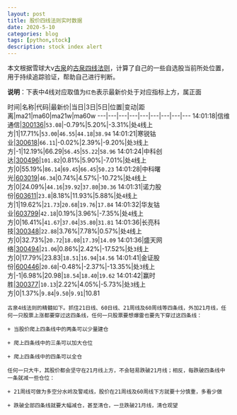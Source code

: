 ```yaml
---
layout: post
title: 股价四线法则实时数据
date: 2020-5-10
categories: blog
tags: [python,stock]
description: stock index alert
---
```



本文根据雪球大v[古泉](https://xueqiu.com/u/7148646888)的[古泉四线法则](https://xueqiu.com/7148646888/130498192)，计算了自己的一些自选股当前所处位置，用于持续追踪验证，帮助自己进行判断。

**说明**：下表中4线对应取值为`红色`表示最新价处于对应指标上方，属正面

时间|名称|代码|最新价|当日|3日|5日|位置|变动|距离|ma21|ma60|ma21w|ma60w
---|---|---|---|---|---|---|---|---
14:01:18|信维通信|[300136](https://xueqiu.com/S/SZ300136)|`53.08`|-0.79%|5.20%|-3.31%|处`4`线上方|1|17.71%|`53.00`|`46.55`|`44.18`|`38.94`
14:01:21|寒锐钴业|[300618](https://xueqiu.com/S/SZ300618)|`66.11`|-0.02%|2.39%|-9.20%|处`3`线上方|-1|12.19%|66.29|`56.45`|`55.22`|`58.96`
14:01:24|中科创达|[300496](https://xueqiu.com/S/SZ300496)|`101.82`|0.81%|5.90%|-7.01%|处`4`线上方|0|55.19%|`86.14`|`69.45`|`66.45`|`50.23`
14:01:28|中科曙光|[603019](https://xueqiu.com/S/SH603019)|`46.34`|0.74%|4.57%|-10.72%|处`4`线上方|0|24.09%|`44.16`|`39.92`|`37.80`|`30.36`
14:01:31|诺力股份|[603611](https://xueqiu.com/S/SH603611)|`23.8`|8.18%|11.93%|5.88%|处`4`线上方|1|19.62%|`21.73`|`20.68`|`19.76`|`17.84`
14:01:32|华友钴业|[603799](https://xueqiu.com/S/SH603799)|`42.18`|0.19%|3.96%|-7.35%|处`4`线上方|0|16.41%|`41.67`|`37.04`|`35.80`|`31.81`
14:01:36|长亮科技|[300348](https://xueqiu.com/S/SZ300348)|`22.88`|3.76%|7.78%|0.57%|处`4`线上方|0|32.73%|`20.72`|`18.08`|`17.39`|`14.09`
14:01:36|盛天网络|[300494](https://xueqiu.com/S/SZ300494)|`21.06`|0.86%|2.42%|-17.52%|处`3`线上方|0|17.79%|23.83|`18.51`|`16.94`|`14.56`
14:01:41|金证股份|[600446](https://xueqiu.com/S/SH600446)|`20.68`|-0.48%|-2.37%|-13.35%|处`3`线上方|-1|6.98%|20.98|`18.54`|`18.40`|`19.62`
14:01:42|赢时胜|[300377](https://xueqiu.com/S/SZ300377)|`10.13`|2.22%|4.05%|-5.73%|处`3`线上方|0|1.37%|`9.84`|`9.50`|`9.91`|10.81

```
古泉4线法则的精髓如下。抓住21日线、60日线、21周线及60周线等四条线，外加21月线，任何一只股票上涨都要穿过这四条线，任何一只股票要想爆雷也要先下穿过这四条线：

+ 当股价爬上四条线中的两条可以少量建仓

+ 爬上四条线中的三条可以加大仓位

+ 爬上四条线中的四条可以全仓

任何一只大牛，其股价都会坚守在21月线上方，不会轻易跌破21月线；相反，每跌破四条线中一条就减一些仓位：

+ 21周线可做为多空分水岭及警戒线，股价在21周线及60周线下方就要十分慎重，多看少做

+ 跌破全部四条线就要大幅减仓，甚至清仓，一旦跌破21月线，清仓观望
```